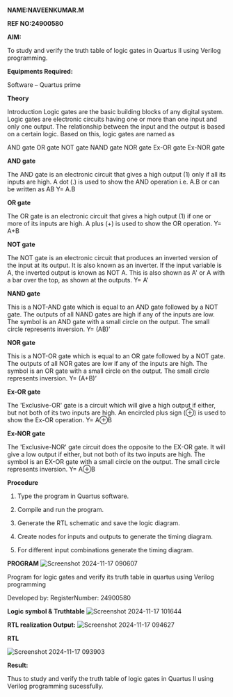 **NAME:NAVEENKUMAR.M**

**REF NO:24900580**

**AIM:** 

To study and verify the truth table of logic gates in Quartus II using Verilog programming.

**Equipments Required:**

Software – Quartus prime 

**Theory**

Introduction Logic gates are the basic building blocks of any digital system. Logic gates are electronic circuits having one or more than one input and only one output. The relationship between the input and the output is based on a certain logic. Based on this, logic gates are named as

AND gate OR gate NOT gate NAND gate NOR gate Ex-OR gate Ex-NOR gate

**AND gate**

The AND gate is an electronic circuit that gives a high output (1) only if all its inputs are high. A dot (.) is used to show the AND operation i.e. A.B or can be written as AB
Y= A.B

**OR gate** 

The OR gate is an electronic circuit that gives a high output (1) if one or more of its inputs are high. A plus (+) is used to show the OR operation.
Y= A+B

**NOT gate**

The NOT gate is an electronic circuit that produces an inverted version of the input at its output. It is also known as an inverter. If the input variable is A, the inverted output is known as NOT A. This is also shown as A' or A with a bar over the top, as shown at the outputs.
Y= A'

**NAND gate**

This is a NOT-AND gate which is equal to an AND gate followed by a NOT gate. The outputs of all NAND gates are high if any of the inputs are low. The symbol is an AND gate with a small circle on the output. The small circle represents inversion.
Y= (AB)’

**NOR gate**

This is a NOT-OR gate which is equal to an OR gate followed by a NOT gate. The outputs of all NOR gates are low if any of the inputs are high. The symbol is an OR gate with a small circle on the output. The small circle represents inversion.
Y= (A+B)’

**Ex-OR gate**

The 'Exclusive-OR' gate is a circuit which will give a high output if either, but not both of its two inputs are high. An encircled plus sign (⊕) is used to show the Ex-OR operation.
Y= A⊕B

**Ex-NOR gate**

The 'Exclusive-NOR' gate circuit does the opposite to the EX-OR gate. It will give a low output if either, but not both of its two inputs are high. The symbol is an EX-OR gate with a small circle on the output. The small circle represents inversion.
Y= A⊕B

**Procedure**



1.	Type the program in Quartus software.

2.	Compile and run the program.

3.	Generate the RTL schematic and save the logic diagram.

4.	Create nodes for inputs and outputs to generate the timing diagram.

5.	For different input combinations generate the timing diagram.


**PROGRAM**
![Screenshot 2024-11-17 090607](https://github.com/user-attachments/assets/b4af6eac-ea13-43fc-8505-3d2ef03ccd07)

Program for logic gates and verify its truth table in quartus using Verilog programming

 Developed by: RegisterNumber: 24900580
 
**Logic symbol & Truthtable**
![Screenshot 2024-11-17 101644](https://github.com/user-attachments/assets/036878e7-5c08-496e-bc28-cbcc4de25d5b)

**RTL realization Output:** 
![Screenshot 2024-11-17 094627](https://github.com/user-attachments/assets/b33be7f2-ee28-4522-9a92-6e6085178114)

**RTL**

![Screenshot 2024-11-17 093903](https://github.com/user-attachments/assets/5a7e897e-514f-4593-a719-aa5c7e0b9562)

**Result:**

Thus to study and verify the truth table of logic gates in Quartus II using Verilog programming
sucessfully.


